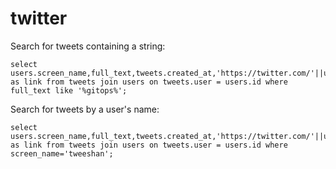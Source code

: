 # twitter

Search for tweets containing a string:

```
select users.screen_name,full_text,tweets.created_at,'https://twitter.com/'||users.screen_name||'/status/'||tweets.id as link from tweets join users on tweets.user = users.id where full_text like '%gitops%';
```

Search for tweets by a user's name:

```
select users.screen_name,full_text,tweets.created_at,'https://twitter.com/'||users.screen_name||'/status/'||tweets.id as link from tweets join users on tweets.user = users.id where screen_name='tweeshan';
```
